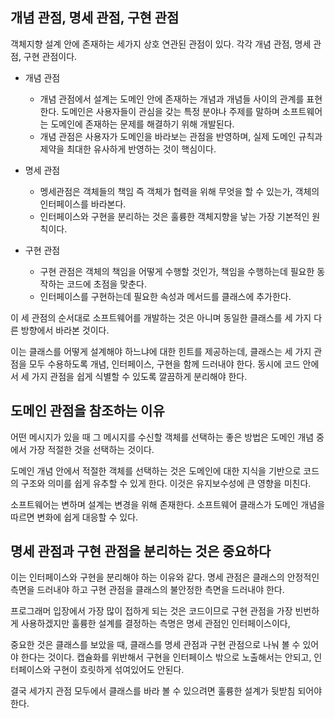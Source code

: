 ## 개념 관점, 명세 관점, 구현 관점
객체지향 설계 안에 존재하는 세가지 상호 연관된 관점이 있다. 각각 개념 관점, 명세 관점, 구현 관점이다.

* 개념 관점
  * 개념 관점에서 설계는 도메인 안에 존재하는 개념과 개념들 사이의 관계를 표현한다. 도메인은 사용자들이 관심을 갖는 특정 분야나 주제를 말하며 소프트웨어는 도메인에 존재하는 문제를 해결하기 위해 개발된다.
  * 개념 관점은 사용자가 도메인을 바라보는 관점을 반영하며, 실제 도메인 규칙과 제약을 최대한 유사하게 반영하는 것이 핵심이다.

* 명세 관점
  * 멩세관점은 객체들의 책임 즉 객체가 협력을 위해 무엇을 할 수 있는가, 객체의 인터페이스를 바라본다.  
  * 인터페이스와 구현을 분리하는 것은 훌륭한 객체지향을 낳는 가장 기본적인 원칙이다. 

* 구현 관점
  * 구현 관점은 객체의 책임을 어떻게 수행할 것인가, 책임을 수행하는데 필요한 동작하는 코드에 초점을 맞춘다.
  * 인터페이스를 구현하는데 필요한 속성과 메서드를 클래스에 추가한다.

이 세 관점의 순서대로 소프트웨어를 개발하는 것은 아니며 동일한 클래스를 세 가지 다른 방향에서 바라본 것이다. 

이는 클래스를 어떻게 설계해야 하느냐에 대한 힌트를 제공하는데, 클래스는 세 가지 관점을 모두 수용하도록 개념, 인터페이스, 구현을 함께 드러내야 한다.
동시에 코드 안에서 세 가지 관점을 쉽게 식별할 수 있도록 깔끔하게 분리해야 한다.

## 도메인 관점을 참조하는 이유
어떤 메시지가 있을 때 그 메시지를 수신할 객체를 선택하는 좋은 방법은 도메인 개념 중에서 가장 적절한 것을 선택하는 것이다. 

도메인 개념 안에서 적절한 객체를 선택하는 것은 도메인에 대한 지식을 기반으로 코드의 구조와 의미를 쉽게 유추할 수 있게 한다. 이것은 유지보수성에 큰 영향을 미친다.

소프트웨어는 변하며 설계는 변경을 위해 존재한다. 소프트웨어 클래스가 도메인 개념을 따르면 변화에 쉽게 대응할 수 있다.

## 명세 관점과 구현 관점을 분리하는 것은 중요하다
이는 인터페이스와 구현을 분리해야 하는 이유와 같다. 명세 관점은 클래스의 안정적인 측면을 드러내야 하고 구현 관점을 클래스의 불안정한 측면을 드러내야 한다. 

프로그래머 입장에서 가장 많이 접하게 되는 것은 코드이므로 구현 관점을 가장 빈번하게 사용하겠지만 훌륭한 설계를 결정하는 측명은 명세 관점인 인터페이스이다,

중요한 것은 클래스를 보았을 때, 클래스를 명세 관점과 구현 관점으로 나눠 볼 수 있어야 한다는 것이다. 캡슐화를 위반해서 구현을 인터페이스 밖으로 노출해서는 안되고, 인터페이스와 구현이 흐릿하게 섞여있어도 안된다.

결국 세가지 관점 모두에서 클래스를 바라 볼 수 있으려면 훌륭한 설계가 뒷받침 되어야 한다.
